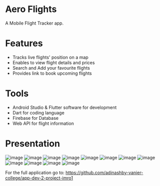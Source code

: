 # Aero Flights
A Mobile Flight Tracker app.

# Features
- Tracks live flights' position on a map
- Enables to view flight details and prices
- Search and Add your favourite flights
- Provides link to book upcoming flights

# Tools
- Android Studio & Flutter software for development
- Dart for coding language
- Firebase for Database
- Web API for flight information

# Presentation
![image](https://github.com/SlayemS/AppDev2Project/assets/83617577/eb8bb04f-58a6-4805-8ef9-a449bb4cd440)
![image](https://github.com/SlayemS/AppDev2Project/assets/83617577/b3ee9d76-03fd-40cc-b39f-3dc40095d2f9)
![image](https://github.com/SlayemS/AppDev2Project/assets/83617577/c7650336-a3d1-4088-9d89-8c47fd27553a)
![image](https://github.com/SlayemS/AppDev2Project/assets/83617577/1d84a552-b73c-4651-a56c-19d12c9371ad)
![image](https://github.com/SlayemS/AppDev2Project/assets/83617577/f6e4acc5-a510-4cdb-acef-8f161bce16ef)
![image](https://github.com/SlayemS/AppDev2Project/assets/83617577/3ca19273-21fd-4097-9fcf-df51afcaf6dd)
![image](https://github.com/SlayemS/AppDev2Project/assets/83617577/7787edde-63d2-4c5e-8d04-352cb4933e52)
![image](https://github.com/SlayemS/AppDev2Project/assets/83617577/fe20ea18-2b37-4a60-83be-744284fae58c)
![image](https://github.com/SlayemS/AppDev2Project/assets/83617577/c0ab66c3-0a2c-4bad-b353-d7995ad21fd1)
![image](https://github.com/SlayemS/AppDev2Project/assets/83617577/037e4418-7a6d-4c04-9a3a-7835e07c2567)
![image](https://github.com/SlayemS/AppDev2Project/assets/83617577/abf644e5-6a0f-4754-9e46-dfc123388147)
![image](https://github.com/SlayemS/AppDev2Project/assets/83617577/abc45417-9459-4115-b381-9e639d18fa6c)

For the full application go to: https://github.com/adinashby-vanier-college/app-dev-2-project-imro1
